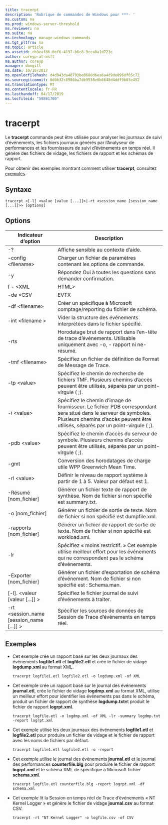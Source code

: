 ```yaml
---
title: tracerpt
description: 'Rubrique de commandes de Windows pour ***- '
ms.custom: na
ms.prod: windows-server-threshold
ms.reviewer: na
ms.suite: na
ms.technology: manage-windows-commands
ms.tgt_pltfrm: na
ms.topic: article
ms.assetid: cb9eaf86-0ef6-4197-b6c8-9cca8a1d723c
author: coreyp-at-msft
ms.author: coreyp
manager: dongill
ms.date: 10/16/2017
ms.openlocfilehash: d4d943da40793be0680d6ea6a4d9de0960f65c72
ms.sourcegitcommit: 0d0b32c8986ba7db9536e0b8648d4ddf9b03e452
ms.translationtype: MT
ms.contentlocale: fr-FR
ms.lasthandoff: 04/17/2019
ms.locfileid: "59861700"
---
```

# <a name="tracerpt"></a>tracerpt



Le **tracerpt** commande peut être utilisée pour analyser les journaux de suivi d’événements, les fichiers journaux générés par l’Analyseur de performances et les fournisseurs de suivi d’événements en temps réel. Il génère des fichiers de vidage, les fichiers de rapport et les schémas de rapport.

Pour obtenir des exemples montrant comment utiliser **tracerpt**, consultez [exemples](#BKMK_EXAMPLES).

## <a name="syntax"></a>Syntaxe

```
tracerpt <[-l] <value [value [...]]>|-rt <session_name [session_name [...]]>> [options]
```

## <a name="options"></a>Options

|Indicateur d’option|Description|
|-----------|-----------|
|-?|Affiche sensible au contexte d’aide.|
|-config \<filename>|Charger un fichier de paramètres contenant les options de commande.|
|-y|Répondez Oui à toutes les questions sans demander confirmation.|
|f - \<XML | HTML>|Définir le format de rapport.|
|-de \<CSV | EVTX | XML>|Définir le format de vidage. Valeur par défaut est XML.|
|-df \<filename>|Créer un spécifique à Microsoft comptage/reporting du fichier de schéma.|
|-int \<filename >|Vider la structure des événements interprétées dans le fichier spécifié.|
|-rts|Horodatage brut de rapport dans l’en-tête de trace d’événements. Utilisable uniquement avec -o, - rapport ni ne-résumé.|
|-tmf \<filename>|Spécifiez un fichier de définition de Format de Message de Trace.|
|-tp \<value>|Spécifiez le chemin de recherche de fichiers TMF. Plusieurs chemins d’accès peuvent être utilisés, séparés par un point-virgule ( ;).|
|-i \<value>|Spécifiez le chemin d’image de fournisseur. Le fichier PDB correspondant sera situé dans le serveur de symboles. Plusieurs chemins d’accès peuvent être utilisés, séparés par un point-virgule ( ;).|
|-pdb \<value>|Spécifiez le chemin d’accès du serveur de symbole. Plusieurs chemins d’accès peuvent être utilisés, séparés par un point-virgule ( ;).|
|-gmt|Conversion des horodatages de charge utile WPP Greenwich Mean Time.|
|-rl \<value>|Définir le niveau de rapport système à partir de 1 à 5. Valeur par défaut est 1.|
|-Résumé [nom_fichier]|Générer un fichier texte de rapport de synthèse. Nom de fichier si non spécifié est summary.txt.|
|-o [nom_fichier]|Générer un fichier de sortie de texte. Nom de fichier si non spécifié est dumpfile.xml.|
|-rapports [nom_fichier]|Générer un fichier de rapport de sortie de texte. Nom de fichier si non spécifié est workload.xml.|
|-lr|Spécifiez « moins restrictif. » Cet exemple utilise meilleur effort pour les événements qui ne correspondent pas le schéma d’événements.|
|-Exporter [nom_fichier]|Générer un fichier d’exportation de schéma d’événement. Nom de fichier si non spécifié est : Schema.man.|
|[-l]. \<valeur [valeur [...]] >|Spécifiez le fichier journal de suivi d’événements à traiter.|
|-rt \<session_name [session_name [...]] >|Spécifier les sources de données de Session de Trace d’événements en temps réel.|

## <a name="BKMK_EXAMPLES"></a>Exemples

-   Cet exemple crée un rapport basé sur les deux journaux des événements **logfile1.etl** et **logfile2.etl** et crée le fichier de vidage **logdump.xml** au format XML.  
    ```
    tracerpt logfile1.etl logfile2.etl -o logdump.xml -of XML
    ```  
-   Cet exemple crée un rapport basé sur le journal des événements **journal.etl**, crée le fichier de vidage **logdmp.xml** au format XML, utilise un meilleur effort pour identifier les événements pas dans le schéma, produit un fichier de rapport de synthèse **logdump.txt**et produit le fichier de rapport **logrpt.xml**.  
    ```
    tracerpt logfile.etl -o logdmp.xml -of XML -lr -summary logdmp.txt -report logrpt.xml
    ```  
-   Cet exemple utilise les deux journaux des événements **logfile1.etl** et **logfile2.etl** pour produire un fichier de vidage et le fichier de rapport avec les noms de fichiers par défaut.  
    ```
    tracerpt logfile1.etl logfile2.etl -o -report
    ```  
-   Cet exemple utilise le journal des événements **journal.etl** et le journal des performances **counterfile.blg** pour produire le fichier de rapport **logrpt.xml** et le schéma XML de spécifique à Microsoft fichier **schema.xml**.  
    ```
    tracerpt logfile.etl counterfile.blg -report logrpt.xml -df schema.xml
    ```  
-   Cet exemple lit la Session en temps réel de Trace d’événements « NT Kernel Logger » et génère le fichier de vidage **journal.csv** au format CSV.  
    ```
    tracerpt -rt "NT Kernel Logger" -o logfile.csv -of CSV
    ```